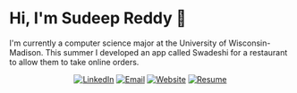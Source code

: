 # Hi, I'm Sudeep Reddy 👋

I'm currently a computer science major at the University of Wisconsin-Madison. This summer I developed an app called Swadeshi for a restaurant to allow them to take online orders.

<div align="center">
<a href="https://www.linkedin.com/in/sudeepreddy9/"><img alt="LinkedIn" src="https://img.shields.io/badge/Sudeep Reddy-%230077B5.svg?style=flat&logo=linkedin&logoColor=white"/></a>
<a href="mailto:sbr2251@gmail.com"><img alt="Email" src="https://img.shields.io/badge/sbr2251@gmail.com-D14836?style=flat&logo=gmail&logoColor=white"/></a>
<a href="https://Sbr2251.github.io/"><img alt="Website" src="https://img.shields.io/website?down_color=lightgrey&down_message=offline&label=Sbr2251.github.io&up_color=green&up_message=online&url=https://Sbr2251.github.io/"/></a>
<a href="./https://Sbr2251.github.io/Resume/Resume.pdf"><img alt="Resume" src="https://img.shields.io/badge/Resume_(last_updated)-Sep 2021-green"/></a>
</div><br/>

<!--
### Hi there 👋

**Sbr2251/Sbr2251** is a ✨ _special_ ✨ repository because its `README.md` (this file) appears on your GitHub profile.

Here are some ideas to get you started:

- 🔭 I’m currently working on ...
- 🌱 I’m currently learning ...
- 👯 I’m looking to collaborate on ...
- 🤔 I’m looking for help with ...
- 💬 Ask me about ...
- 📫 How to reach me: ...
- 😄 Pronouns: ...
- ⚡ Fun fact: ...
-->

